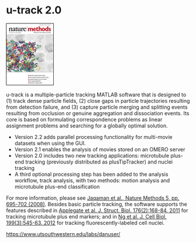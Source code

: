 # u-track 2.0

![Alt Text](img/utrack.gif?raw=true)

u-track is a multiple-particle tracking MATLAB software that is designed to (1) track dense particle fields, (2) close gaps in particle trajectories resulting from detection failure, and (3) capture particle merging and splitting events resulting from occlusion or genuine aggregation and dissociation events. Its core is based on formulating correspondence problems as linear assignment problems and searching for a globally optimal solution.

- Version 2.2 adds parallel processing functionality for multi-movie datasets when using the GUI.
- Version 2.1 enables the analysis of movies stored on an OMERO server
- Version 2.0 includes two new tracking applications: microtubule plus-end tracking (previously distributed as plusTipTracker) and nuclei tracking
- A third optional processing step has been added to the analysis workflow, track analysis, with two methods: motion analysis and microtubule plus-end classification

For more information, please see [Jaqaman et al., Nature Methods 5, pp. 695-702 (2008)](http://www.nature.com/nmeth/journal/v5/n8/full/nmeth.1237.html). Besides basic particle tracking, the software supports the features described in [Applegate et al. J. Struct. Biol. 176(2):168-84. 2011](https://www.ncbi.nlm.nih.gov/pubmed/21821130) for tracking microtubule plus end markers; and in [Ng et al. J. Cell Biol. 199(3):545-63. 2012](https://www.ncbi.nlm.nih.gov/pubmed/23091067) for tracking fluorescently-labeled cell nuclei.

https://www.utsouthwestern.edu/labs/danuser/

